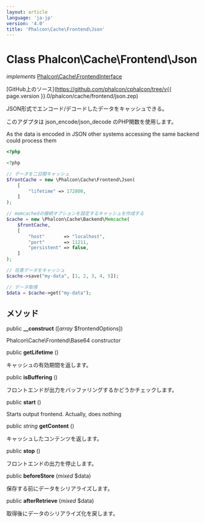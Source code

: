 ```yaml
---
layout: article
language: 'ja-jp'
version: '4.0'
title: 'Phalcon\Cache\Frontend\Json'
---
```

# Class **Phalcon\Cache\Frontend\Json**

*implements* [Phalcon\Cache\FrontendInterface](Phalcon_Cache_FrontendInterface)

[GitHub上のソース](https://github.com/phalcon/cphalcon/tree/v{{ page.version }}.0/phalcon/cache/frontend/json.zep)

JSON形式でエンコード/デコードしたデータをキャッシュできる。

このアダプタは json_encode/json_decode のPHP関数を使用します。

As the data is encoded in JSON other systems accessing the same backend could process them

```php
<?php

<?php

// データを二日間キャッシュ
$frontCache = new \Phalcon\Cache\Frontend\Json(
    [
        "lifetime" => 172800,
    ]
);

// memcachedの接続オプションを設定するキャッシュを作成する
$cache = new \Phalcon\Cache\Backend\Memcache(
    $frontCache,
    [
        "host"       => "localhost",
        "port"       => 11211,
        "persistent" => false,
    ]
);

// 任意データをキャッシュ
$cache->save("my-data", [1, 2, 3, 4, 5]);

// データ取得
$data = $cache->get("my-data");

```

## メソッド

public **__construct** ([*array* $frontendOptions])

Phalcon\Cache\Frontend\Base64 constructor

public **getLifetime** ()

キャッシュの有効期間を返します。

public **isBuffering** ()

フロントエンドが出力をバッファリングするかどうかチェックします。

public **start** ()

Starts output frontend. Actually, does nothing

public *string* **getContent** ()

キャッシュしたコンテンツを返します。

public **stop** ()

フロントエンドの出力を停止します。

public **beforeStore** (*mixed* $data)

保存する前にデータをシリアライズします。

public **afterRetrieve** (*mixed* $data)

取得後にデータのシリアライズ化を戻します。